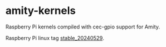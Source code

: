 # amity-kernels

Raspberry Pi kernels compiled with cec-gpio support for Amity.

Raspberry Pi linux tag [stable_20240529](https://github.com/raspberrypi/linux/releases/tag/stable_20240529).


